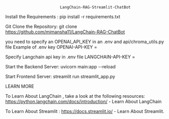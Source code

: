                             LangChain-RAG-Streamlit-ChatBot

Install the Requirements :
pip install -r requirements.txt

Git Clone the Repository:
git clone https://github.com/mimansha11/LangChain-RAG-ChatBot

you need to specify an OPENAI_API_KEY in an .env and api/chroma_utils.py file
Example of .env key 
OPENAI-API-KEY = <Openai-api-key>

Specify Langchain api key in .env file 
LANGCHAIN-API-KEY = <lANGCHAIN-API-KEY>

Start the Backend Server:
uvicorn main:app --reload

Start Frontend Server:
streamlit run streamlit_app.py



LEARN MORE 

To Learn About LangChain , take a look at the following resources:
https://python.langchain.com/docs/introduction/ - Learn About LangChain

To Learn About Streamlit : 
https://docs.streamlit.io/ - Learn About Streamlit.
